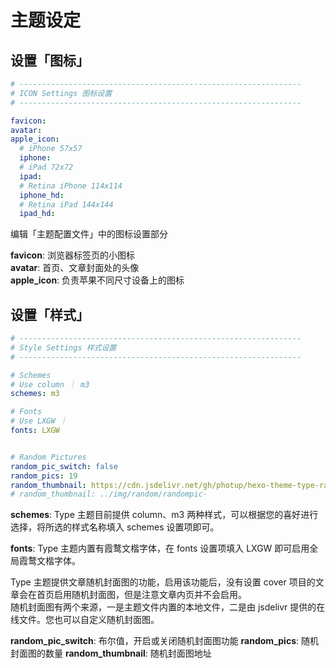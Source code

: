 # 主题设定

## 设置「图标」

```yaml
# ---------------------------------------------------------------
# ICON Settings 图标设置
# ---------------------------------------------------------------

favicon: 
avatar: 
apple_icon:
  # iPhone 57x57 
  iphone: 
  # iPad 72x72
  ipad: 
  # Retina iPhone 114x114
  iphone_hd: 
  # Retina iPad 144x144
  ipad_hd: 
```

编辑「主题配置文件」中的图标设置部分

**favicon**: 浏览器标签页的小图标  
**avatar**: 首页、文章封面处的头像  
**apple_icon**: 负责苹果不同尺寸设备上的图标

## 设置「样式」

```yaml
# ---------------------------------------------------------------
# Style Settings 样式设置
# ---------------------------------------------------------------

# Schemes
# Use column ｜ m3
schemes: m3

# Fonts
# Use LXGW ｜ 
fonts: LXGW


# Random Pictures
random_pic_switch: false
random_pics: 19
random_thumbnail: https://cdn.jsdelivr.net/gh/photup/hexo-theme-type-random_pics@v1.0.0/randompic-
# random_thumbnail: ../img/random/randompic-
```

**schemes**: Type 主题目前提供 column、m3 两种样式，可以根据您的喜好进行选择，将所选的样式名称填入 schemes 设置项即可。

**fonts**: Type 主题内置有霞鹜文楷字体，在 fonts 设置项填入 LXGW 即可启用全局霞鹜文楷字体。

Type 主题提供文章随机封面图的功能，启用该功能后，没有设置 cover 项目的文章会在首页启用随机封面图，但是注意文章内页并不会启用。  
随机封面图有两个来源，一是主题文件内置的本地文件，二是由 jsdelivr 提供的在线文件。您也可以自定义随机封面图。

**random_pic_switch**: 布尔值，开启或关闭随机封面图功能
**random_pics**: 随机封面图的数量
**random_thumbnail**: 随机封面图地址


